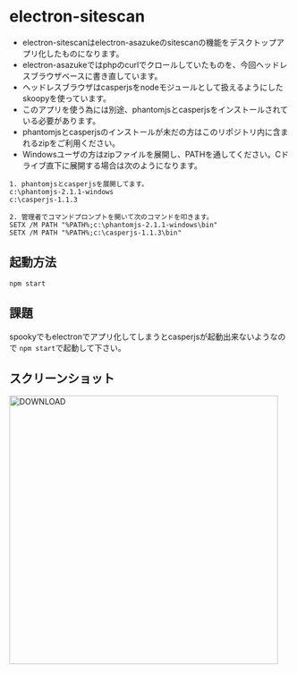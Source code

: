 # electron-sitescan

- electron-sitescanはelectron-asazukeのsitescanの機能をデスクトップアプリ化したものになります。
- electron-asazukeではphpのcurlでクロールしていたものを、今回ヘッドレスブラウザベースに書き直しています。
- ヘッドレスブラウザはcasperjsをnodeモジュールとして扱えるようにしたskoopyを使っています。
- このアプリを使う為には別途、phantomjsとcasperjsをインストールされている必要があります。
- phantomjsとcasperjsのインストールが未だの方はこのリポジトリ内に含まれるzipをご利用ください。
- Windowsユーザの方はzipファイルを展開し、PATHを通してください。Cドライブ直下に展開する場合は次のようになります。

```
1. phantomjsとcasperjsを展開してます。
c:\phantomjs-2.1.1-windows
c:\casperjs-1.1.3

2. 管理者でコマンドプロンプトを開いて次のコマンドを叩きます。
SETX /M PATH "%PATH%;c:\phantomjs-2.1.1-windows\bin"
SETX /M PATH "%PATH%;c:\casperjs-1.1.3\bin"
```

## 起動方法
```
npm start
```

## 課題
spookyでもelectronでアプリ化してしまうとcasperjsが起動出来ないようなので
`npm start`で起動して下さい。

## スクリーンショット
<img src="https://github.com/misak1/electron-asazuke-sitescan/blob/img-upload/images/ss-agif.gif?raw=true" width="480" alt="DOWNLOAD">
